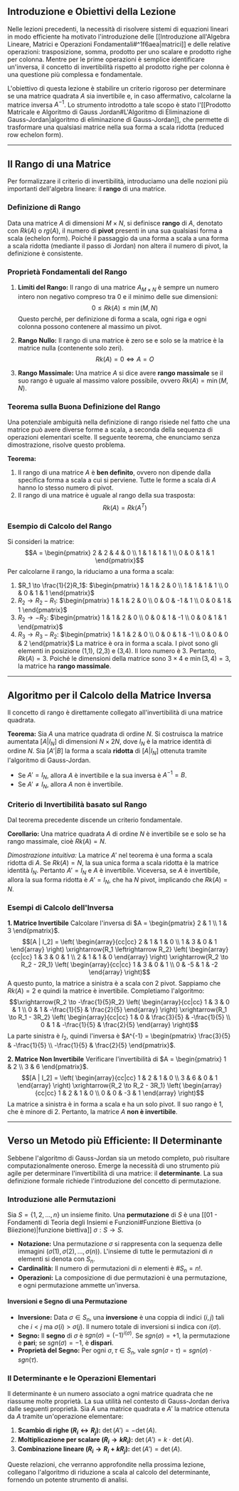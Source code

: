 ## Introduzione e Obiettivi della Lezione

Nelle lezioni precedenti, la necessità di risolvere sistemi di equazioni lineari in modo efficiente ha motivato l'introduzione delle [[Introduzione all'Algebra Lineare, Matrici e Operazioni Fondamentali#^1f6aea|matrici]] e delle relative operazioni: trasposizione, somma, prodotto per uno scalare e prodotto righe per colonna. Mentre per le prime operazioni è semplice identificare un'inversa, il concetto di invertibilità rispetto al prodotto righe per colonna è una questione più complessa e fondamentale.

L'obiettivo di questa lezione è stabilire un criterio rigoroso per determinare se una matrice quadrata $A$ sia invertibile e, in caso affermativo, calcolarne la matrice inversa $A^{-1}$. Lo strumento introdotto a tale scopo è stato l'[[Prodotto Matricale e Algoritmo di Gauss Jordan#L'Algoritmo di Eliminazione di Gauss-Jordan|algoritmo di eliminazione di Gauss-Jordan]], che permette di trasformare una qualsiasi matrice nella sua forma a scala ridotta (reduced row echelon form).

---

## Il Rango di una Matrice

Per formalizzare il criterio di invertibilità, introduciamo una delle nozioni più importanti dell'algebra lineare: il **rango** di una matrice.

### Definizione di Rango
Data una matrice $A$ di dimensioni $M \times N$, si definisce **rango** di $A$, denotato con $Rk(A)$ o $rg(A)$, il numero di **pivot** presenti in una sua qualsiasi forma a scala (echelon form). Poiché il passaggio da una forma a scala a una forma a scala ridotta (mediante il passo di Jordan) non altera il numero di pivot, la definizione è consistente.

### Proprietà Fondamentali del Rango
1.  **Limiti del Rango:** Il rango di una matrice $A_{M \times N}$ è sempre un numero intero non negativo compreso tra 0 e il minimo delle sue dimensioni:
    $$0 \le Rk(A) \le \min(M, N)$$
    Questo perché, per definizione di forma a scala, ogni riga e ogni colonna possono contenere al massimo un pivot.

2.  **Rango Nullo:** Il rango di una matrice è zero se e solo se la matrice è la matrice nulla (contenente solo zeri).
    $$Rk(A) = 0 \iff A = O$$

3.  **Rango Massimale:** Una matrice $A$ si dice avere **rango massimale** se il suo rango è uguale al massimo valore possibile, ovvero $Rk(A) = \min(M, N)$.

### Teorema sulla Buona Definizione del Rango
Una potenziale ambiguità nella definizione di rango risiede nel fatto che una matrice può avere diverse forme a scala, a seconda della sequenza di operazioni elementari scelte. Il seguente teorema, che enunciamo senza dimostrazione, risolve questo problema.

**Teorema:**
1.  Il rango di una matrice $A$ è **ben definito**, ovvero non dipende dalla specifica forma a scala a cui si perviene. Tutte le forme a scala di $A$ hanno lo stesso numero di pivot.
2.  Il rango di una matrice è uguale al rango della sua trasposta:
    $$Rk(A) = Rk(A^T)$$

### Esempio di Calcolo del Rango
Si consideri la matrice:
$$A = \begin{pmatrix} 2 & 2 & 4 & 0 \\ 1 & 1 & 1 & 1 \\ 0 & 0 & 1 & 1 \end{pmatrix}$$
Per calcolarne il rango, la riduciamo a una forma a scala:
1.  $R_1 \to \frac{1}{2}R_1$:
    $\begin{pmatrix} 1 & 1 & 2 & 0 \\ 1 & 1 & 1 & 1 \\ 0 & 0 & 1 & 1 \end{pmatrix}$
2.  $R_2 \to R_2 - R_1$:
    $\begin{pmatrix} 1 & 1 & 2 & 0 \\ 0 & 0 & -1 & 1 \\ 0 & 0 & 1 & 1 \end{pmatrix}$
3.  $R_2 \to -R_2$:
    $\begin{pmatrix} 1 & 1 & 2 & 0 \\ 0 & 0 & 1 & -1 \\ 0 & 0 & 1 & 1 \end{pmatrix}$
4.  $R_3 \to R_3 - R_2$:
    $\begin{pmatrix} 1 & 1 & 2 & 0 \\ 0 & 0 & 1 & -1 \\ 0 & 0 & 0 & 2 \end{pmatrix}$
La matrice è ora in forma a scala. I pivot sono gli elementi in posizione (1,1), (2,3) e (3,4). Il loro numero è 3. Pertanto, $Rk(A) = 3$. Poiché le dimensioni della matrice sono $3 \times 4$ e $\min(3, 4) = 3$, la matrice ha **rango massimale**.

---

## Algoritmo per il Calcolo della Matrice Inversa

Il concetto di rango è direttamente collegato all'invertibilità di una matrice quadrata.

**Teorema:** Sia $A$ una matrice quadrata di ordine $N$. Si costruisca la matrice aumentata $[A | I_N]$ di dimensioni $N \times 2N$, dove $I_N$ è la matrice identità di ordine $N$. Sia $[A' | B]$ la forma a scala **ridotta** di $[A | I_N]$ ottenuta tramite l'algoritmo di Gauss-Jordan.
- Se $A' = I_N$, allora $A$ è invertibile e la sua inversa è $A^{-1} = B$.
- Se $A' \neq I_N$, allora $A$ non è invertibile.

### Criterio di Invertibilità basato sul Rango
Dal teorema precedente discende un criterio fondamentale.

**Corollario:** Una matrice quadrata $A$ di ordine $N$ è invertibile se e solo se ha rango massimale, cioè $Rk(A) = N$.

*Dimostrazione intuitiva:* La matrice $A'$ nel teorema è una forma a scala ridotta di $A$. Se $Rk(A) = N$, la sua unica forma a scala ridotta è la matrice identità $I_N$. Pertanto $A' = I_N$ e $A$ è invertibile. Viceversa, se $A$ è invertibile, allora la sua forma ridotta è $A' = I_N$, che ha $N$ pivot, implicando che $Rk(A) = N$.

### Esempi di Calcolo dell'Inversa

**1. Matrice Invertibile**
Calcolare l'inversa di $A = \begin{pmatrix} 2 & 1 \\ 1 & 3 \end{pmatrix}$.
$$[A | I_2] = \left( \begin{array}{cc|cc} 2 & 1 & 1 & 0 \\ 1 & 3 & 0 & 1 \end{array} \right) \xrightarrow{R_1 \leftrightarrow R_2} \left( \begin{array}{cc|cc} 1 & 3 & 0 & 1 \\ 2 & 1 & 1 & 0 \end{array} \right) \xrightarrow{R_2 \to R_2 - 2R_1} \left( \begin{array}{cc|cc} 1 & 3 & 0 & 1 \\ 0 & -5 & 1 & -2 \end{array} \right)$$
A questo punto, la matrice a sinistra è a scala con 2 pivot. Sappiamo che $Rk(A) = 2$ e quindi la matrice è invertibile. Completiamo l'algoritmo:
$$\xrightarrow{R_2 \to -\frac{1}{5}R_2} \left( \begin{array}{cc|cc} 1 & 3 & 0 & 1 \\ 0 & 1 & -\frac{1}{5} & \frac{2}{5} \end{array} \right) \xrightarrow{R_1 \to R_1 - 3R_2} \left( \begin{array}{cc|cc} 1 & 0 & \frac{3}{5} & -\frac{1}{5} \\ 0 & 1 & -\frac{1}{5} & \frac{2}{5} \end{array} \right)$$
La parte sinistra è $I_2$, quindi l'inversa è $A^{-1} = \begin{pmatrix} \frac{3}{5} & -\frac{1}{5} \\ -\frac{1}{5} & \frac{2}{5} \end{pmatrix}$.

**2. Matrice Non Invertibile**
Verificare l'invertibilità di $A = \begin{pmatrix} 1 & 2 \\ 3 & 6 \end{pmatrix}$.
$$[A | I_2] = \left( \begin{array}{cc|cc} 1 & 2 & 1 & 0 \\ 3 & 6 & 0 & 1 \end{array} \right) \xrightarrow{R_2 \to R_2 - 3R_1} \left( \begin{array}{cc|cc} 1 & 2 & 1 & 0 \\ 0 & 0 & -3 & 1 \end{array} \right)$$
La matrice a sinistra è in forma a scala e ha un solo pivot. Il suo rango è 1, che è minore di 2. Pertanto, la matrice $A$ **non è invertibile**.

---

## Verso un Metodo più Efficiente: Il Determinante

Sebbene l'algoritmo di Gauss-Jordan sia un metodo completo, può risultare computazionalmente oneroso. Emerge la necessità di uno strumento più agile per determinare l'invertibilità di una matrice: il **determinante**. La sua definizione formale richiede l'introduzione del concetto di permutazione.

### Introduzione alle Permutazioni

Sia $S = \{1, 2, \dots, n\}$ un insieme finito. Una **permutazione** di $S$ è una [[01 - Fondamenti di Teoria degli Insiemi e Funzioni#Funzione Biettiva (o Biiezione)|funzione biettiva]] $\sigma: S \to S$.

- **Notazione:** Una permutazione $\sigma$ si rappresenta con la sequenza delle immagini $(\sigma(1), \sigma(2), \dots, \sigma(n))$. L'insieme di tutte le permutazioni di $n$ elementi si denota con $S_n$.
- **Cardinalità:** Il numero di permutazioni di $n$ elementi è $\#S_n = n!$.
- **Operazioni:** La composizione di due permutazioni è una permutazione, e ogni permutazione ammette un'inversa.

#### Inversioni e Segno di una Permutazione
- **Inversione:** Data $\sigma \in S_n$, una **inversione** è una coppia di indici $(i, j)$ tali che $i < j$ ma $\sigma(i) > \sigma(j)$. Il numero totale di inversioni si indica con $i(\sigma)$.
- **Segno:** Il **segno** di $\sigma$ è $sgn(\sigma) = (-1)^{i(\sigma)}$. Se $sgn(\sigma) = +1$, la permutazione è **pari**; se $sgn(\sigma) = -1$, è **dispari**.
- **Proprietà del Segno:** Per ogni $\sigma, \tau \in S_n$, vale $sgn(\sigma \circ \tau) = sgn(\sigma) \cdot sgn(\tau)$.

### Il Determinante e le Operazioni Elementari
Il determinante è un numero associato a ogni matrice quadrata che ne riassume molte proprietà. La sua utilità nel contesto di Gauss-Jordan deriva dalle seguenti proprietà.
Sia $A$ una matrice quadrata e $A'$ la matrice ottenuta da $A$ tramite un'operazione elementare:
1.  **Scambio di righe ($R_i \leftrightarrow R_j$):** $\det(A') = -\det(A)$.
2.  **Moltiplicazione per scalare ($R_i \to k R_i$):** $\det(A') = k \cdot \det(A)$.
3.  **Combinazione lineare ($R_i \to R_i + k R_j$):** $\det(A') = \det(A)$.

Queste relazioni, che verranno approfondite nella prossima lezione, collegano l'algoritmo di riduzione a scala al calcolo del determinante, fornendo un potente strumento di analisi.